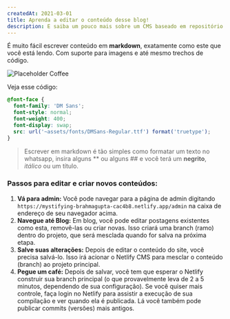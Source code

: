 ```yaml
---
createdAt: 2021-03-01
title: Aprenda a editar o conteúdo desse blog!
description: E saiba um pouco mais sobre um CMS baseado em repositório GIT
---
```

É muito fácil escrever conteúdo em **markdown**, exatamente como este que você está lendo. Com suporte para imagens e até mesmo trechos de código.

![Placeholder Coffee](https://media.istockphoto.com/photos/close-up-of-steaming-cup-of-coffee-or-tea-on-vintage-table-early-on-picture-id1137365972?k=6&m=1137365972&s=612x612&w=0&h=m61gLuI0gAOh0IRbBxYzfyWgRbXUUTuZHf5sisVArK4=)

Veja esse código:

```css
@font-face {
  font-family: 'DM Sans';
  font-style: normal;
  font-weight: 400;
  font-display: swap;
  src: url('~assets/fonts/DMSans-Regular.ttf') format('truetype');
}
```

> Escrever em markdown é tão simples como formatar um texto no whatsapp, insira alguns \*\* ou alguns ## e você terá um **negrito**, *itálico* ou um título.

### Passos para editar e criar novos conteúdos:

1. **Vá para admin:** Você pode navegar para a página de admin digitando `https://mystifying-brahmagupta-cac4b8.netlify.app/admin` na caixa de endereço de seu navegador acima.
2. **Navegue até Blog:** Em blog, você pode editar postagens existentes como esta, removê-las ou criar novas. Isso criará uma branch (ramo) dentro do projeto, que será mesclada quando for salva na próxima etapa.
3. **Salve suas alterações:** Depois de editar o conteúdo do site, você precisa salvá-lo. Isso irá acionar o Netlify CMS para mesclar o conteúdo (branch) ao projeto principal.
4. **Pegue um café:** Depois de salvar, você tem que esperar o Netlify construir sua branch principal (o que provavelmente leva de 2 a 5 minutos, dependendo de sua configuração). Se você quiser mais controle, faça login no Netlify para assistir a execução de sua compilação e ver quando ela é publicada. Lá você também pode publicar commits (versões) mais antigos.